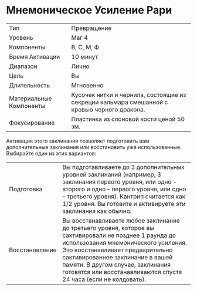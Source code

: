 # Мнемоническое Усиление Рари

|                         |                                                                                             |
| ----------------------- | ------------------------------------------------------------------------------------------- |
| Тип                     | Превращение                                                                                 |
| Уровень                 | Маг 4                                                                                       |
| Компоненты              | В, С, М, Ф                                                                                  |
| Время Активации         | 10 минут                                                                                    |
| Диапазон                | Лично                                                                                       |
| Цель                    | Вы                                                                                          |
| Длительность            | Мгновенно                                                                                   |
| Материальные Компоненты | Кусочек нитки и чернила, состоящие из секреции кальмара смешанной с кровью черного дракона. |
| Фокусирование           | Пластинка из слоновой кости ценой 50 зм.                                                    |

Активация этого заклинания позволяет подготовить вам дополнительные заклинания или восстановить уже использованные. Выбирайте один из этих вариантов:

|                |                                                                                                                                                                                                                                                                                                                                |
| -------------- | ------------------------------------------------------------------------------------------------------------------------------------------------------------------------------------------------------------------------------------------------------------------------------------------------------------------------------ |
| Подготовка     | Вы подготавливаете до 3 дополнительных уровней заклинаний (например, 3 заклинания первого уровня, или одно - второго и одно – первого уровня, или одно – третьего уровня). Кантрип считается как 1/2 уровня. Вы готовите и активируете эти заклинания как обычно.                                                              |
| Восстановление | Вы восстанавливаете любое заклинание до третьего уровня, которое вы сактивировали не позднее 1 раунда до использования мнемонического усиления. Это восстанавливает предварительно сактивированное заклинание в вашей памяти. В другом случае, заклинания готовятся или восстанавливаются спустя 24 часа (если не колдовать). |


